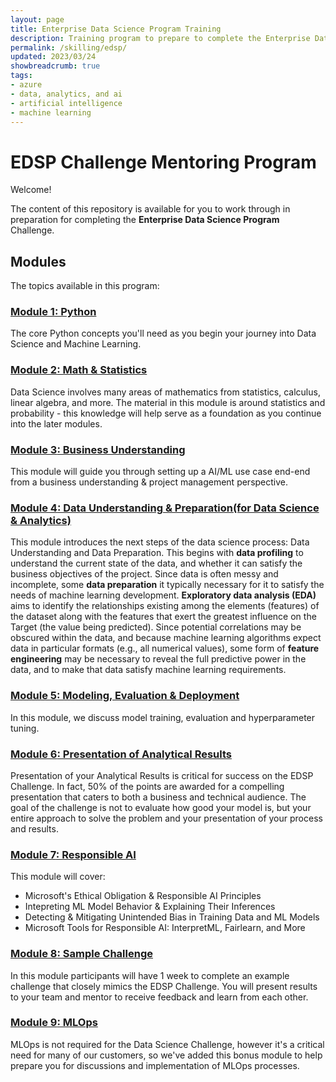 ```yaml
---
layout: page
title: Enterprise Data Science Program Training
description: Training program to prepare to complete the Enterprise Data Science Challenge.
permalink: /skilling/edsp/
updated: 2023/03/24
showbreadcrumb: true
tags: 
- azure
- data, analytics, and ai
- artificial intelligence
- machine learning
---
```


# EDSP Challenge Mentoring Program

Welcome!

The content of this repository is available for you to work through in preparation for completing the **Enterprise Data Science Program** Challenge.

## Modules

The topics available in this program:

### [**Module 1**: Python](/skilling/edsp/python)

The core Python concepts you'll need as you begin your journey into Data Science and Machine Learning.

### [**Module 2**: Math & Statistics](/skilling/edsp/math)

Data Science involves many areas of mathematics from statistics, calculus, linear algebra, and more. The material in this module is around statistics and probability - this knowledge will help serve as a foundation as you continue into the later modules.

### [**Module 3**: Business Understanding](./Module_3-Business-Understanding/README.md)

This module will guide you through setting up a AI/ML use case end-end from a business understanding & project management perspective.

### [**Module 4**: Data Understanding & Preparation(for Data Science & Analytics)](./Module_4-Data-Preparation/README.md)

This module introduces the next steps of the data science process: Data Understanding and Data Preparation. This begins with 
**data profiling** to understand the current state of the data, and whether it can satisfy the business objectives of the 
project. Since data is often messy and incomplete, some **data preparation** it typically necessary for it to satisfy the 
needs of machine learning development. **Exploratory data analysis (EDA)** aims to identify the relationships existing among 
the elements (features) of the dataset along with the features that exert the greatest influence on the Target (the value being 
predicted). Since potential correlations may be obscured within the data, and because machine learning algorithms expect data
in particular formats (e.g., all numerical values), some form of **feature engineering** may be necessary to reveal the full
predictive power in the data, and to make that data satisfy machine learning requirements.   

### [**Module 5**: Modeling, Evaluation & Deployment](./Module_5-Modeling-Evaluation-Deployment/README.md)

In this module, we discuss model training, evaluation and hyperparameter tuning.

### [**Module 6**: Presentation of Analytical Results](./Module_6-Presentation-Visualization/README.md)

Presentation of your Analytical Results is critical for success on the EDSP Challenge.  In fact, 50% of the points are awarded for a compelling presentation that caters to both a business and technical audience.  The goal of the challenge is not to evaluate how good your model is, but your entire approach to solve the problem and your presentation of your process and results.

### [**Module 7**: Responsible AI](./Module_7-Responsible-AI/README.md)

This module will cover: 
- Microsoft's Ethical Obligation & Responsible AI Principles   
- Intepreting ML Model Behavior & Explaining Their Inferences
- Detecting & Mitigating Unintended Bias in Training Data and ML Models
- Microsoft Tools for Responsible AI: InterpretML, Fairlearn, and More 

### [**Module 8**: Sample Challenge](./Module_8-Sample-Challenge/README.md)

In this module participants will have 1 week to complete an example challenge that closely mimics the EDSP Challenge.  You will present results to your team and mentor to receive feedback and learn from each other.

### [**Module 9**: MLOps](./Module_9-MLOps/README.md)

MLOps is not required for the Data Science Challenge, however it's a critical need for many of our customers, so we've added this bonus module to help prepare you for discussions and implementation of MLOps processes.

